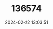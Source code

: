 ---
title: "136574"
category: "Prosciurillus rosenbergii"
draft: false
date: 2024-02-22 13:03:51
languages:
  English: ["Sanghir Squirrel"]
---
